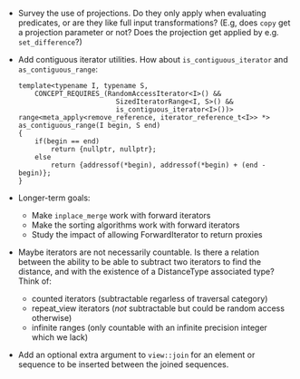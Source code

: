 ﻿* Survey the use of projections. Do they only apply when evaluating predicates, or are they
  like full input transformations? (E.g, does `copy` get a projection parameter or not? Does the projection get applied by e.g. `set_difference`?)
* Add contiguous iterator utilities. How about `is_contiguous_iterator` and `as_contiguous_range`:

    ```
    template<typename I, typename S,
        CONCEPT_REQUIRES_(RandomAccessIterator<I>() &&
                            SizedIteratorRange<I, S>() &&
                            is_contiguous_iterator<I>())>
    range<meta_apply<remove_reference, iterator_reference_t<I>> *>
    as_contiguous_range(I begin, S end)
    {
        if(begin == end)
            return {nullptr, nullptr};
        else
            return {addressof(*begin), addressof(*begin) + (end - begin)};
    }
    ```
* Longer-term goals:
  - Make `inplace_merge` work with forward iterators
  - Make the sorting algorithms work with forward iterators
  - Study the impact of allowing ForwardIterator to return proxies

* Maybe iterators are not necessarily countable. Is there a relation between
  the ability to be able to subtract two iterators to find the distance, and
  with the existence of a DistanceType associated type? Think of:
  - counted iterators (subtractable regarless of traversal category)
  - repeat_view iterators (*not* subtractable but could be random access otherwise)
  - infinite ranges (only countable with an infinite precision integer which we lack)

* Add an optional extra argument to `view::join` for an element or sequence to be inserted
  between the joined sequences.
